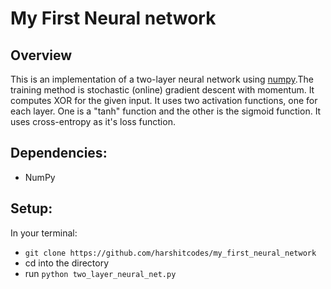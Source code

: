 # My First Neural network

## Overview

This is an implementation of a two-layer neural network using [numpy](https://github.com/numpy/numpy).The training method is stochastic (online) gradient descent with momentum. It computes XOR for the given input. It uses two activation functions, one for each layer. One is a "tanh" function and the other is the sigmoid function. It uses cross-entropy as it's loss function.

## Dependencies:
* NumPy

## Setup:
In your terminal:
* `git clone https://github.com/harshitcodes/my_first_neural_network`
* cd into the directory
* run `python two_layer_neural_net.py`
